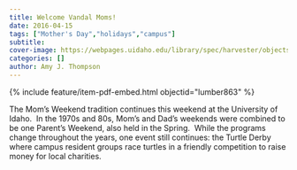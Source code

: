 ```yaml
---
title: Welcome Vandal Moms!
date: 2016-04-15
tags: ["Mother's Day","holidays","campus"]
subtitle: 
cover-image: https://webpages.uidaho.edu/library/spec/harvester/objects/momsweekend.jpg
categories: []
author: Amy J. Thompson
---
```


{% include feature/item-pdf-embed.html objectid="lumber863" %}

The Mom’s Weekend tradition continues this weekend at the University of Idaho.  In the 1970s and 80s, Mom’s and Dad’s weekends were combined to be one Parent’s Weekend, also held in the Spring.  While the programs change throughout the years, one event still continues: the Turtle Derby where campus resident groups race turtles in a friendly competition to raise money for local charities.